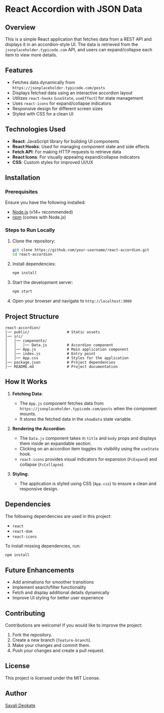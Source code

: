 # React Accordion with JSON Data

## Overview
This is a simple React application that fetches data from a REST API and displays it in an accordion-style UI. The data is retrieved from the `jsonplaceholder.typicode.com` API, and users can expand/collapse each item to view more details.

## Features
- Fetches data dynamically from `https://jsonplaceholder.typicode.com/posts`
- Displays fetched data using an interactive accordion layout
- Utilizes `react-hooks` (`useState`, `useEffect`) for state management
- Uses `react-icons` for expand/collapse indicators
- Responsive design for different screen sizes
- Styled with CSS for a clean UI

## Technologies Used
- **React**: JavaScript library for building UI components
- **React Hooks**: Used for managing component state and side effects
- **Fetch API**: For making HTTP requests to retrieve data
- **React Icons**: For visually appealing expand/collapse indicators
- **CSS**: Custom styles for improved UI/UX

## Installation
### Prerequisites
Ensure you have the following installed:
- [Node.js](https://nodejs.org/en/download/) (v14+ recommended)
- [npm](https://www.npmjs.com/) (comes with Node.js)

### Steps to Run Locally
1. Clone the repository:
   ```sh
   git clone https://github.com/your-username/react-accordion.git
   cd react-accordion
   ```
2. Install dependencies:
   ```sh
   npm install
   ```
3. Start the development server:
   ```sh
   npm start
   ```
4. Open your browser and navigate to `http://localhost:3000`

## Project Structure
```
react-accordion/
│── public/                 # Static assets
│── src/
│   │── components/
│   │   │── Data.js         # Accordion component
│   │── App.js              # Main application component
│   │── index.js            # Entry point
│   │── App.css             # Styles for the application
│── package.json            # Project dependencies
│── README.md               # Project documentation
```

## How It Works
1. **Fetching Data**: 
   - The `App.js` component fetches data from `https://jsonplaceholder.typicode.com/posts` when the component mounts.
   - It stores the fetched data in the `showData` state variable.
   
2. **Rendering the Accordion**:
   - The `Data.js` component takes in `title` and `body` props and displays them inside an expandable section.
   - Clicking on an accordion item toggles its visibility using the `useState` hook.
   - `react-icons` provides visual indicators for expansion (`FcExpand`) and collapse (`FcCollapse`).

3. **Styling**:
   - The application is styled using CSS (`App.css`) to ensure a clean and responsive design.

## Dependencies
The following dependencies are used in this project:
- `react`
- `react-dom`
- `react-icons`

To install missing dependencies, run:
```sh
npm install
```

## Future Enhancements
- Add animations for smoother transitions
- Implement search/filter functionality
- Fetch and display additional details dynamically
- Improve UI styling for better user experience

## Contributing
Contributions are welcome! If you would like to improve the project:
1. Fork the repository.
2. Create a new branch (`feature-branch`).
3. Make your changes and commit them.
4. Push your changes and create a pull request.

## License
This project is licensed under the MIT License.

## Author
[Sayali Deokate](https://github.com/SayaliDeokate)

